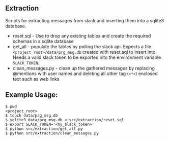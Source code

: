 ## Extraction
Scripts for extracting messages from slack and inserting them into a sqlite3 database.

* reset.sql - Use to drop any existing tables and create the required schemas in a 
sqlite database
* get_all - populate the tables by polling the slack api. Expects a file 
`<project root>/data/prg_msg.db` created with reset.sql to insert into. Needs a valid
slack token to be exported into the environment variable `SLACK_TOKEN`.
* clean_messages.py - clean up the gathered messages by replacing @mentions with user names
and deleting all other tag (`<*>`) enclosed text such as web links

## Example Usage:
```
$ pwd
<project_root>
$ touch data/prg_msg.db
$ sqlite3 data/prg_msg.db < src/extraction/reset.sql
$ export SLACK_TOKEN='<my_slack_token>'
$ python src/extraction/get_all.py
$ python src/extraction/clean_messages.py 
```
